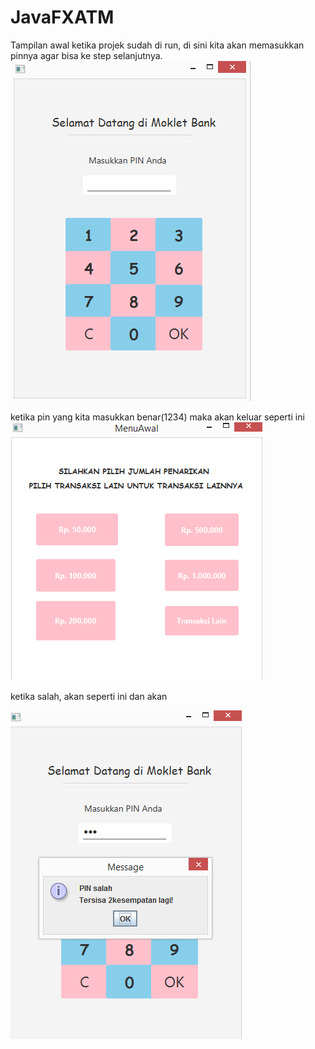 # JavaFXATM
Tampilan awal ketika projek sudah di run, di sini kita akan memasukkan pinnya agar bisa ke step selanjutnya.
![alt text](https://github.com/rismaintan/JavaFXATM/blob/master/tampil.PNG)

ketika pin yang kita masukkan benar(1234) maka akan keluar seperti ini
![alt text](https://github.com/rismaintan/JavaFXATM/blob/master/ketika%20benar.PNG)

ketika salah, akan seperti ini dan akan 

![alt text](https://github.com/rismaintan/JavaFXATM/blob/master/ketika%20gagal.PNG)



